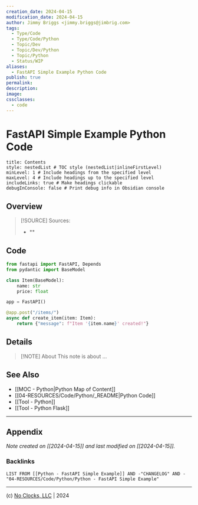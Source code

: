 ```yaml
---
creation_date: 2024-04-15
modification_date: 2024-04-15
author: Jimmy Briggs <jimmy.briggs@jimbrig.com>
tags:
  - Type/Code
  - Type/Code/Python
  - Topic/Dev
  - Topic/Dev/Python
  - Topic/Python
  - Status/WIP
aliases:
  - FastAPI Simple Example Python Code
publish: true
permalink:
description:
image:
cssclasses:
  - code
---
```


# FastAPI Simple Example Python Code

```table-of-contents
title: Contents 
style: nestedList # TOC style (nestedList|inlineFirstLevel)
minLevel: 1 # Include headings from the specified level
maxLevel: 4 # Include headings up to the specified level
includeLinks: true # Make headings clickable
debugInConsole: false # Print debug info in Obsidian console
```

## Overview

> [!SOURCE] Sources:
> - **

## Code

```python
from fastapi import FastAPI, Depends
from pydantic import BaseModel

class Item(BaseModel):
    name: str
    price: float

app = FastAPI()

@app.post("/items/")
async def create_item(item: Item):
    return {"message": f"Item '{item.name}' created!"}
```

## Details

> [!NOTE] About
> This note is about ...

## See Also

- [[MOC - Python|Python Map of Content]]
- [[04-RESOURCES/Code/Python/_README|Python Code]]
- [[Tool - Python]]
- [[Tool - Python Flask]]


***

## Appendix

*Note created on [[2024-04-15]] and last modified on [[2024-04-15]].*

### Backlinks

```dataview
LIST FROM [[Python - FastAPI Simple Example]] AND -"CHANGELOG" AND -"04-RESOURCES/Code/Python/Python - FastAPI Simple Example"
```

***

(c) [No Clocks, LLC](https://github.com/noclocks) | 2024